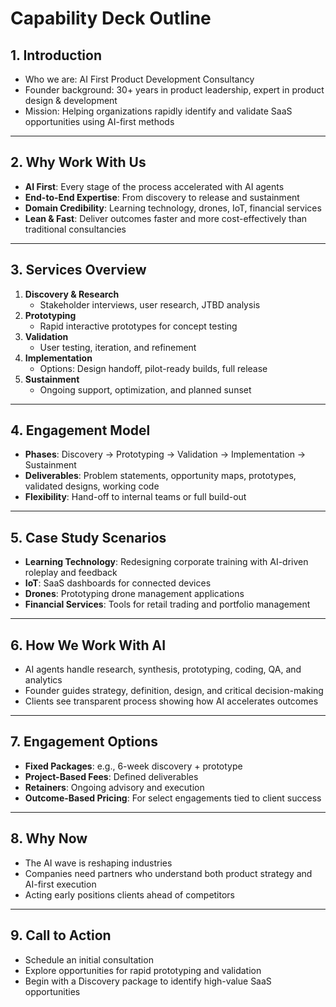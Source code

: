 # Capability Deck Outline

## 1. Introduction
- Who we are: AI First Product Development Consultancy
- Founder background: 30+ years in product leadership, expert in product design & development
- Mission: Helping organizations rapidly identify and validate SaaS opportunities using AI-first methods

---

## 2. Why Work With Us
- **AI First**: Every stage of the process accelerated with AI agents
- **End-to-End Expertise**: From discovery to release and sustainment
- **Domain Credibility**: Learning technology, drones, IoT, financial services
- **Lean & Fast**: Deliver outcomes faster and more cost-effectively than traditional consultancies

---

## 3. Services Overview
1. **Discovery & Research**
   - Stakeholder interviews, user research, JTBD analysis
2. **Prototyping**
   - Rapid interactive prototypes for concept testing
3. **Validation**
   - User testing, iteration, and refinement
4. **Implementation**
   - Options: Design handoff, pilot-ready builds, full release
5. **Sustainment**
   - Ongoing support, optimization, and planned sunset

---

## 4. Engagement Model
- **Phases**: Discovery → Prototyping → Validation → Implementation → Sustainment
- **Deliverables**: Problem statements, opportunity maps, prototypes, validated designs, working code
- **Flexibility**: Hand-off to internal teams or full build-out

---

## 5. Case Study Scenarios
- **Learning Technology**: Redesigning corporate training with AI-driven roleplay and feedback
- **IoT**: SaaS dashboards for connected devices
- **Drones**: Prototyping drone management applications
- **Financial Services**: Tools for retail trading and portfolio management

---

## 6. How We Work With AI
- AI agents handle research, synthesis, prototyping, coding, QA, and analytics
- Founder guides strategy, definition, design, and critical decision-making
- Clients see transparent process showing how AI accelerates outcomes

---

## 7. Engagement Options
- **Fixed Packages**: e.g., 6-week discovery + prototype
- **Project-Based Fees**: Defined deliverables
- **Retainers**: Ongoing advisory and execution
- **Outcome-Based Pricing**: For select engagements tied to client success

---

## 8. Why Now
- The AI wave is reshaping industries
- Companies need partners who understand both product strategy and AI-first execution
- Acting early positions clients ahead of competitors

---

## 9. Call to Action
- Schedule an initial consultation
- Explore opportunities for rapid prototyping and validation
- Begin with a Discovery package to identify high-value SaaS opportunities


